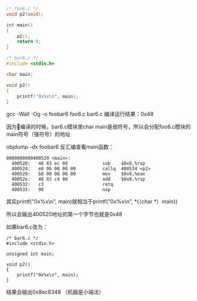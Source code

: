 ```c
/* foo6.c */
void p2(void);

int main()
{
    p2();
    return 0;
}

/* bar6.c */
#include <stdio.h>

char main;

void p2()
{
    printf("0x%x\n", main);
}
```
gcc -Wall -Og -o foobar6 foo6.c bar6.c 编译运行结果：0x48<br/>

因为编译的时候，bar6.c模块里char main是弱符号，所以会分配foo6.c模块的main符号（强符号）的地址<br/>

objdump -dx foobar6 反汇编查看main函数：<br/>

```
0000000000400520 <main>:
  400520:	48 83 ec 08          	sub    $0x8,%rsp
  400524:	e8 0b 00 00 00       	callq  400534 <p2>
  400529:	b8 00 00 00 00       	mov    $0x0,%eax
  40052e:	48 83 c4 08          	add    $0x8,%rsp
  400532:	c3                   	retq
  400533:	90                   	nop
```
其实printf("0x%x\n", main)就相当于printf("0x%x\n", *(（char *）main))<br/>

所以会输出400520地址的第一个字节也就是0x48<br/>

如果bar6.c改为：
```
/* bar6.c */
#include <stdio.h>

unsigned int main;

void p2()
{
    printf("0x%x\n", main);
}
```
结果会输出0x8ec8348 （机器是小端法）